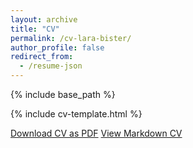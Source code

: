 ```yaml
---
layout: archive
title: "CV"
permalink: /cv-lara-bister/
author_profile: false
redirect_from:
  - /resume-json
---
```


{% include base_path %}

{% include cv-template.html %}

<div class="cv-download-links">
  <a href="{{ base_path }}/files/2025-10_CV_Bister Lara.pdf" class="btn btn--primary">Download CV as PDF</a>
  <a href="{{ base_path }}" class="btn btn--inverse">View Markdown CV</a>
</div>

